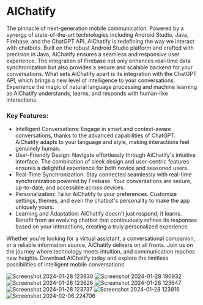 # AIChatify
The pinnacle of next-generation mobile communication. Powered by a synergy of state-of-the-art technologies including Android Studio, Java, Firebase, and the ChatGPT API, AiChatify is redefining the way we interact with chatbots.
Built on the robust Android Studio platform and crafted with precision in Java, AiChatify ensures a seamless and responsive user experience. The integration of Firebase not only enhances real-time data synchronization but also provides a secure and scalable backend for your conversations.
What sets AiChatify apart is its integration with the ChatGPT API, which brings a new level of intelligence to your conversations. Experience the magic of natural language processing and machine learning as AiChatify understands, learns, and responds with human-like interactions.

<h3>Key Features:</h3>

<ul>
  <li>Intelligent Conversations: Engage in smart and context-aware conversations, thanks to the advanced capabilities of ChatGPT. AiChatify adapts to your language and style, making interactions feel genuinely human.</li>
  <li>User-Friendly Design: Navigate effortlessly through AiChatify's intuitive interface. The combination of sleek design and user-centric features ensures a delightful experience for both novice and seasoned users.</li>
  <li>Real-Time Synchronization: Stay connected seamlessly with real-time synchronization powered by Firebase. Your conversations are secure, up-to-date, and accessible across devices.</li>
  <li>Personalization: Tailor AiChatify to your preferences. Customize settings, themes, and even the chatbot's personality to make the app uniquely yours.</li>
  <li>Learning and Adaptation: AiChatify doesn't just respond; it learns. Benefit from an evolving chatbot that continuously refines its responses based on your interactions, creating a truly personalized experience.</li>
</ul>

Whether you're looking for a virtual assistant, a conversational companion, or a reliable information source, AiChatify delivers on all fronts. Join us on the journey where technology meets intuition, and communication reaches new heights. Download AiChatify today and explore the limitless possibilities of intelligent mobile conversations

![Screenshot 2024-01-28 123930](https://github.com/pasindu-2002/AIChatify-Mobile-Application/assets/87941322/4cab1d5e-a65b-4ac6-b954-f1ea7d485768)
![Screenshot 2024-01-28 190932](https://github.com/pasindu-2002/AIChatify-Mobile-Application/assets/87941322/2ace7d2b-37cc-4bb2-b296-2745d84cc2e8)
![Screenshot 2024-01-28 123626](https://github.com/pasindu-2002/AIChatify-Mobile-Application/assets/87941322/680ba671-e77b-4af4-a4eb-7c9cf14a6e15)
![Screenshot 2024-01-28 123647](https://github.com/pasindu-2002/AIChatify-Mobile-Application/assets/87941322/67def16e-2f3d-48a7-8b77-efe0b1a4408c)
![Screenshot 2024-01-28 123737](https://github.com/pasindu-2002/AIChatify-Mobile-Application/assets/87941322/3d9bade5-fc8b-4a80-b2b2-65dfe6b5e5e0)
![Screenshot 2024-01-28 123916](https://github.com/pasindu-2002/AIChatify-Mobile-Application/assets/87941322/a7cb5047-fc55-49a6-aebe-9cf6627559bd)
![Screenshot 2024-02-06 224706](https://github.com/pasindu-2002/AIChatify-Mobile-Application/assets/87941322/d59d5e19-854e-4688-8efd-d3f03740d7b1)


